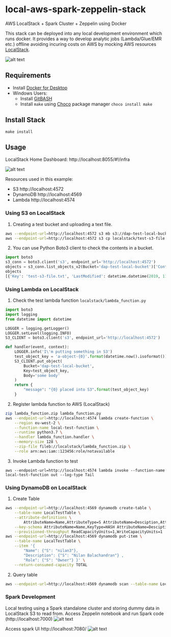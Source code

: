 # local-aws-spark-zeppelin-stack
AWS LocalStack + Spark Cluster + Zeppelin using Docker

This stack can be deployed into any local development environment which runs docker. It provides a way to develop analytic jobs (Lambda/Glue/EMR etc.) offline avoiding incuring costs on AWS by mocking AWS resources [LocalStack](https://localstack.cloud/).

![alt text](https://raw.githubusercontent.com/nilan3/local-aws-spark-zeppelin-stack/master/misc/docker-diagram.png)

## Requirements
- Install [Docker for Desktop](https://www.docker.com/products/docker-desktop)
- Windows Users:
  - Install [GitBASH](https://gitforwindows.org/)
  - Install `make` using [Choco](https://chocolatey.org/) package manager
  ```choco install make```
  
## Install Stack
```make install```

## Usage

LocalStack Home Dashboard: http://localhost:8055/#!/infra

![alt text](https://raw.githubusercontent.com/nilan3/local-aws-spark-zeppelin-stack/master/misc/localstack.png)

Resources used in this example:
- S3 http://localhost:4572
- DynamoDB http://localhost:4569
- Lambda http://localhost:4574

### Using S3 on LocalStack
1. Creating a test bucket and uploading a text file.
```bash
aws --endpoint-url=http://localhost:4572 s3 mb s3://dap-test-local-bucket
aws --endpoint-url=http://localhost:4572 s3 cp localstack/test-s3-file.txt s3://dap-test-local-bucket/
```
2. You can use Python Boto3 client to check the contents in a bucket.
```python
import boto3
s3_conn = boto3.client('s3', endpoint_url='http://localhost:4572')
objects = s3_conn.list_objects_v2(Bucket='dap-test-local-bucket')['Contents']
objects
[{'Key': 'test-s3-file.txt', 'LastModified': datetime.datetime(2019, 11, 14, 13, 52, 54, 713000, tzinfo=tzutc()), 'ETag': '"39a870a194a787550b6b5d1f49629236"', 'Size': 10, 'StorageClass': 'STANDARD'}]
```

### Using Lambda on LocalStack
1. Check the test lambda function `localstack/lambda_function.py`
```python
import boto3
import logging
from datetime import datetime

LOGGER = logging.getLogger()
LOGGER.setLevel(logging.INFO)
S3_CLIENT = boto3.client('s3', endpoint_url='http://localhost:4572')

def handler(event, context):
    LOGGER.info('I\'m putting something in S3')
    test_object_key = 'a-object-{0}'.format(datetime.now().isoformat())
    S3_CLIENT.put_object(
        Bucket='dap-test-local-bucket',
        Key=test_object_key,
        Body='some body'
    )
    return {
        "message": "{0} placed into S3".format(test_object_key)
    }
```
2. Register lambda function to AWS (LocalStack)
```bash
zip lambda_function.zip lambda_function.py
aws --endpoint-url=http://localhost:4574 lambda create-function \
    --region eu-west-2 \
    --function-name local-test-function \
    --runtime python3.7 \
    --handler lambda_function.handler \
    --memory-size 128 \
    --zip-file fileb://localstack/lambda_function.zip \
    --role arn:aws:iam::123456:role/notavailable
```
3. Invoke Lambda function to test
```
aws --endpoint-url=http://localhost:4574 lambda invoke --function-name local-test-function out --log-type Tail
```

### Using DynamoDB on LocalStack
1. Create Table
```bash
aws --endpoint-url=http://localhost:4569 dynamodb create-table \
    --table-name LocalTestTable \
    --attribute-definitions \
        AttributeName=Name,AttributeType=S AttributeName=Desciption,AttributeType=S \
    --key-schema AttributeName=Name,KeyType=HASH AttributeName=Desciption,KeyType=RANGE \
    --provisioned-throughput ReadCapacityUnits=1,WriteCapacityUnits=1
aws --endpoint-url=http://localhost:4569 dynamodb put-item \
    --table-name LocalTestTable \
    --item '{
        "Name": {"S": "nilan3"},
        "Description": {"S": "Nilan Balachandran"} ,
        "Role": {"S": "Owner"} }' \
    --return-consumed-capacity TOTAL
```
2. Query table
```bash
aws --endpoint-url=http://localhost:4569 dynamodb scan --table-name LocalTestTable
```

### Spark Development
Local testing using a Spark standalone cluster and storing dummy data in LocalStack S3 to read from.
Access Zeppelin notebook and run Spark code (http://localhost:7000)
![alt text](https://raw.githubusercontent.com/nilan3/local-aws-spark-zeppelin-stack/master/misc/zeppelin.png)

Access spark UI http://localhost:7080/
![alt text](https://raw.githubusercontent.com/nilan3/local-aws-spark-zeppelin-stack/master/misc/spark-master.png)

